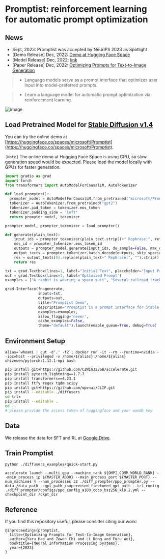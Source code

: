 # Promptist: reinforcement learning for automatic prompt optimization

## News
- Sept, 2023: Promptist was accepted by NeurIPS 2023 as Spotlight
- [Demo Release] Dec, 2022: [Demo at Hugging Face Space](https://aka.ms/promptist-demo)
- [Model Release] Dec, 2022: [link](#load-pretrained-model-for-stable-diffusion-v14)
- [Paper Release] Dec, 2022: [Optimizing Prompts for Text-to-Image Generation](https://aka.ms/promptist-paper)

> - Language models serve as a prompt interface that optimizes user input into model-preferred prompts.

> - Learn a language model for automatic prompt optimization via reinforcement learning.

![image](https://user-images.githubusercontent.com/1070872/207856962-02f08d92-f2bf-441a-b1c3-efff1a4b6187.png)


## Load Pretrained Model for [Stable Diffusion v1.4](https://huggingface.co/CompVis/stable-diffusion-v1-4)

You can try the online demo at [https://huggingface.co/spaces/microsoft/Promptist](https://huggingface.co/spaces/microsoft/Promptist).

`[Note]` The online demo at Hugging Face Space is using CPU, so slow generation speed would be expected. Please load the model locally with GPUs for faster generation.

```python
import gradio as grad
import torch
from transformers import AutoModelForCausalLM, AutoTokenizer

def load_prompter():
  prompter_model = AutoModelForCausalLM.from_pretrained("microsoft/Promptist")
  tokenizer = AutoTokenizer.from_pretrained("gpt2")
  tokenizer.pad_token = tokenizer.eos_token
  tokenizer.padding_side = "left"
  return prompter_model, tokenizer

prompter_model, prompter_tokenizer = load_prompter()

def generate(plain_text):
    input_ids = prompter_tokenizer(plain_text.strip()+" Rephrase:", return_tensors="pt").input_ids
    eos_id = prompter_tokenizer.eos_token_id
    outputs = prompter_model.generate(input_ids, do_sample=False, max_new_tokens=75, num_beams=8, num_return_sequences=8, eos_token_id=eos_id, pad_token_id=eos_id, length_penalty=-1.0)
    output_texts = prompter_tokenizer.batch_decode(outputs, skip_special_tokens=True)
    res = output_texts[0].replace(plain_text+" Rephrase:", "").strip()
    return res

txt = grad.Textbox(lines=1, label="Initial Text", placeholder="Input Prompt")
out = grad.Textbox(lines=1, label="Optimized Prompt")
examples = ["A rabbit is wearing a space suit", "Several railroad tracks with one train passing by", "The roof is wet from the rain", "Cats dancing in a space club"]

grad.Interface(fn=generate,
               inputs=txt,
               outputs=out,
               title="Promptist Demo",
               description="Promptist is a prompt interface for Stable Diffusion v1-4 (https://huggingface.co/CompVis/stable-diffusion-v1-4) that optimizes user input into model-preferred prompts.",
               examples=examples,
               allow_flagging='never',
               cache_examples=False,
               theme="default").launch(enable_queue=True, debug=True)
```

## Environment Setup

```
alias=`whoami | cut -d'.' -f2`; docker run -it --rm --runtime=nvidia --ipc=host --privileged -v /home/${alias}:/home/${alias} chizewen/pytorch:1.12.1-mpi bash
```

```bash
pip install git+https://github.com/CZWin32768/accelerate.git
pip install pytorch_lightning==1.7.7
pip install transformers==4.23.1
pip install ftfy regex tqdm scipy
pip install git+https://github.com/openai/CLIP.git
pip install --editable ./diffusers
cd trlx
pip install --editable .
cd ..
# please provide the access token of huggingface and your wandb key
```

## Data
We release the data for SFT and RL at [Google Drive](https://drive.google.com/file/d/1EsuYEb9BuinJCdzvQ_gqa_Gu_sTyLWbf/view?usp=drive_link).

## Train Promptist

```
python ./diffusers_examples/quick-start.py

accelerate launch --multi_gpu --machine_rank ${OMPI_COMM_WORLD_RANK} --main_process_ip ${MASTER_ADDR} --main_process_port ${MASTER_PORT} --num_machines 4 --num_processes 32 ./diff_prompter/ppo_prompter.py --data /data_path --gpt_path /supervised_finetuned_gpt_path --trl_config ./diff_prompter/configs/ppo_config_a100_coco_bsz256_kl0.2.yml --checkpoint_dir /ckpt_dir
```

## Reference

If you find this repository useful, please consider citing our work:
```
@inproceedings{promptist,
  title={Optimizing Prompts for Text-to-Image Generation},
  author={Yaru Hao and Zewen Chi and Li Dong and Furu Wei},
  booktitle={Neural Information Processing Systems},
  year={2023}
}
```
